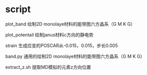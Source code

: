# script
plot_band      绘制2D monolaye材料的能带图六方晶系（G M K G）

plot_potentail 绘制janus材料c方向的静电势

strain         生成应变的POSCAR从-0.015，0.015，步长0.005

band.py        通用的绘制2D monolaye材料的能带图六方晶系（G M K G）

extract_z.sh   提取MD模拟的元素z方向位置
